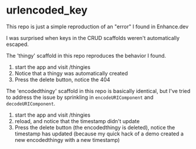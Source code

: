 # urlencoded_key

This repo is just a simple reproduction of an "error" I found in Enhance.dev

I was surprised when keys in the CRUD scaffolds weren't automatically escaped.

The 'thingy' scaffold in this repo reproduces the behavior I found.

1. start the app and visit /thingies
2. Notice that a thingy was automatically created
3. Press the delete button, notice the 404


The 'encodedthingy' scaffold in this repo is basically identical, but I've tried to address the
issue by sprinkling in `encodeURIComponent` and `decodeURIComponent`.

1. start the app and visit /thingies
2. reload, and notice that the timestamp didn't update
3. Press the delete button (the encodedthingy is deleted), notice the timestamp has updated (because
   my quick hack of a demo created a new encodedthingy with a new timestamp)
